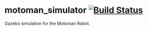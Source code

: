 # motoman_simulator [![Build Status](https://travis-ci.org/ntl-ros-pkg/motoman_simulator.svg?branch=master)](https://travis-ci.org/ntl-ros-pkg/motoman_simulator)

Gazebo simulation for the Motoman Robot.
